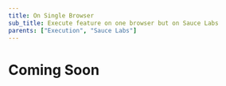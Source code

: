 ```yaml
---
title: On Single Browser
sub_title: Execute feature on one browser but on Sauce Labs
parents: ["Execution", "Sauce Labs"]
---
```


# Coming Soon